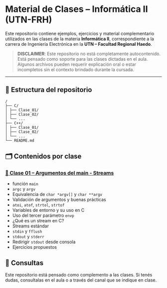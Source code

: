 # Material de Clases – Informática II (UTN-FRH)

Este repositorio contiene ejemplos, ejercicios y material complementario utilizados en las clases de la materia **Informática II**, correspondiente a la carrera de Ingeniería Electrónica en la **UTN – Facultad Regional Haedo**.

> **DISCLAIMER**: Este repositorio no está completamente autocontenido. Está pensado como soporte para las clases dictadas en el aula. Algunos archivos pueden requerir explicación oral o estar incompletos sin el contexto brindado durante la cursada.

---

## 📁 Estructura del repositorio
```
/
├── C/
│ ├── Clase_01/
│ ├── Clase_02/
│ └── ...
├── C++/
│ ├── Clase_01/
│ ├── Clase_02/
│ └── ...
└── README.md
```

## 🗂️ Contenidos por clase

### [🔹 Clase 01 – Argumentos del main - Streams ](https://github.com/SrWilbur/INFOII/tree/main/C/clase_01)

- función `main`
- `argc` y `argv`
- Equivalencia de `char *argv[]` y `char **argv`
- Validación de argumentos y buenas prácticas
- `atoi`, `atof`, `strtol`, `strtof`
- Variables de entorno y su uso en C
- Uso del tercer parámetro `envp`
- ¿Qué es un stream en C?
- Streams estándar
- `stdin` y `fflush`
- `stdout` y `stderr`
- Redirigir `stdout` desde consola
- Ejercicios propuestos
                

## 💬 Consultas

Este repositorio está pensado como complemento a las clases. Si tenés dudas, consultalas en el aula o a través del canal que se indique en clase.

